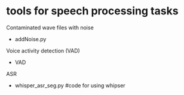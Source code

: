 # tools for speech processing tasks

Contaminated wave files with noise
- addNoise.py

Voice activity detection (VAD)
- VAD

ASR
- whisper_asr_seg.py #code for using whipser
